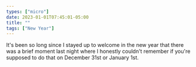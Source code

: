 ```yaml
---
types: ["micro"]
date: 2023-01-01T07:45:01-05:00
title: ""
tags: ["New Year"]
---
```

It's been so long since I stayed up to welcome in the new year that there was a brief moment last night where I honestly couldn't remember if you're supposed to do that on December 31st or January 1st.
